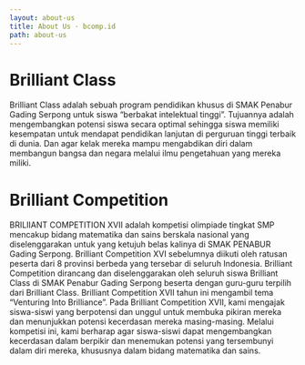```yaml
---
layout: about-us
title: About Us · bcomp.id
path: about-us
---
```


# Brilliant Class

Brilliant Class adalah sebuah program pendidikan khusus di SMAK Penabur Gading Serpong untuk siswa “berbakat intelektual tinggi”. Tujuannya adalah mengembangkan potensi siswa secara optimal sehingga siswa memiliki kesempatan untuk mendapat pendidikan lanjutan di perguruan tinggi terbaik di dunia. Dan agar kelak mereka mampu mengabdikan diri dalam membangun bangsa dan negara melalui ilmu pengetahuan yang mereka miliki.

# Brilliant Competition

BRILIIANT COMPETITION XVII adalah kompetisi olimpiade tingkat SMP mencakup bidang matematika dan sains berskala nasional yang diselenggarakan untuk yang ketujuh belas kalinya di SMAK PENABUR Gading Serpong.
Brilliant Competition XVI sebelumnya diikuti oleh ratusan peserta dari 8 provinsi berbeda yang tersebar di seluruh Indonesia. Brilliant Competition dirancang dan diselenggarakan oleh seluruh siswa Brilliant Class di SMAK Penabur Gading Serpong beserta dengan guru-guru terpilih dari Brilliant Class.
Brilliant Competition XVII tahun ini mengambil tema “Venturing Into Brilliance”. Pada Brilliant Competition XVII, kami mengajak siswa-siswi yang berpotensi dan unggul untuk membuka pikiran mereka dan menunjukkan potensi kecerdasan mereka masing-masing. Melalui kompetisi ini, kami berharap agar siswa-siswi dapat mengembangkan kecerdasan dalam berpikir dan menemukan potensi yang
tersembunyi dalam diri mereka, khususnya dalam bidang matematika dan sains.
